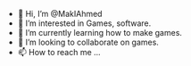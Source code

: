 - 👋 Hi, I’m @MakIAhmed
- 👀 I’m interested in Games, software.
- 🌱 I’m currently learning how to make games.
- 💞️ I’m looking to collaborate on games.
- 📫 How to reach me ...

<!---
MakIAhmed/MakIAhmed is a ✨ special ✨ repository because its `README.md` (this file) appears on your GitHub profile.
You can click the Preview link to take a look at your changes.
--->
